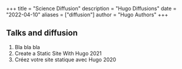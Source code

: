 +++
title = "Science Diffusion"
description = "Hugo Diffusions"
date = "2022-04-10"
aliases = ["diffusion"]
author = "Hugo Authors"
+++

## Talks and diffusion

1. Bla bla bla
2. Create a Static Site With Hugo 2021
3. Créez votre site statique avec Hugo 2020
